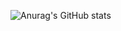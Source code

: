 
![Anurag's GitHub stats](https://github-readme-stats.vercel.app/api?username=Mttgo&show_icons=true&theme=dark&icons_color=AC0C2D)
